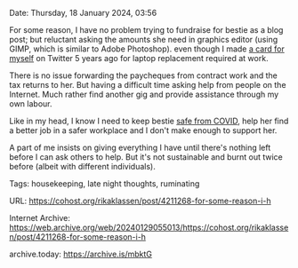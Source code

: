 Date: Thursday, 18 January 2024, 03:56 

For some reason, I have no problem trying to fundraise for bestie as a blog post; but reluctant asking the amounts she need in graphics editor (using GIMP, which is similar to Adobe Photoshop). even though I made [a card for myself](https://cohost.org/rikaklassen/post/4059060-tried-to-go-through) on Twitter 5 years ago for laptop replacement required at work.

There is no issue forwarding the paycheques from contract work and the tax returns to her. But having a difficult time asking help from people on the Internet. Much rather find another gig and provide assistance through my own labour.

Like in my head, I know I need to keep bestie [safe from COVID](https://cohost.org/rikaklassen/post/4086052-cw-covid-19-pandemi), help her find a better job in a safer workplace and I don't make enough to support her.

A part of me insists on giving everything I have until there's nothing left before I can ask others to help. But it's not sustainable and burnt out twice before (albeit with different individuals).

Tags: housekeeping, late night thoughts, ruminating

URL: https://cohost.org/rikaklassen/post/4211268-for-some-reason-i-h

Internet Archive: https://web.archive.org/web/20240129055013/https://cohost.org/rikaklassen/post/4211268-for-some-reason-i-h

archive.today: https://archive.is/mbktG
<!--
If you apperciate the blog post, please consider contributing to the COVID fund: https://www.paypal.me/bglamours.
-->
